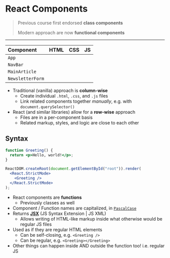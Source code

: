 # React Components

> Previous course first endorsed **class components**
>
> Modern approach are now **functional components**

---

| Component        | HTML | CSS | JS  |
| :--------------- | :--: | :-: | :-: |
| `App`            |      |     |     |
| `NavBar`         |      |     |     |
| `MainArticle`    |      |     |     |
| `NewsletterForm` |      |     |     |

- Traditional (vanilla) approach is **column-wise**
  - Create individual `.html`, `.css`, and `.js` files
  - Link related components together _manually_, e.g. with `document.querySelector()`
- React (and similar libraries) allow for a **row-wise** approach
  - Files are in a per-component basis
  - Related markup, styles, and logic are close to each other

## Syntax

```jsx
function Greeting() {
  return <p>Hello, world!</p>;
}

ReactDOM.createRoot(document.getElementById("root")).render(
  <React.StrictMode>
    <Greeting />
  </React.StrictMode>
);
```

- React components are **functions**
  - Previously classes as well
- Component / Function names are capitalized, in [`PascalCase`](<https://en.wikipedia.org/wiki/Naming_convention_(programming)#Examples_of_multiple-word_identifier_formats>)
- Returns [**JSX**](<https://en.wikipedia.org/wiki/JSX_(JavaScript)>) (JS Syntax Extension | JS XML)
  - Allows writing of HTML-like markup inside what otherwise would be regular JS files
- Used as if they are regular HTML elements
  - Can be self-closing, e.g. `<Greeting />`
  - Can be regular, e.g. `<Greeting></Greeting>`
- Other things can happen inside AND outside the function too! i.e. regular JS
